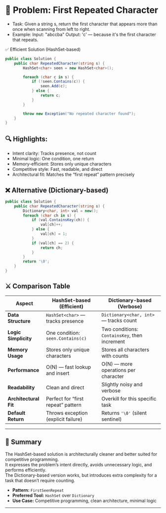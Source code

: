 # 🧩 Problem: First Repeated Character

- Task: Given a string s, return the first character that appears more than once when scanning from left to right.
- Example: Input: "abccba" Output: 'c' — because it's the first character that repeats.

✅ Efficient Solution (HashSet-based)
```csharp
public class Solution {
    public char RepeatedCharacter(string s) {
        HashSet<char> seen = new HashSet<char>();

        foreach (char c in s) {
            if (!seen.Contains(c)) {
                seen.Add(c);
            } else {
                return c;
            }
        }

        throw new Exception("No repeated character found");
    }
}
```


## 🔍 Highlights:

- Intent clarity: Tracks presence, not count
- Minimal logic: One condition, one return
- Memory-efficient: Stores only unique characters
- Competitive style: Fast, readable, and direct
- Architectural fit: Matches the “first repeat” pattern precisely

## ❌ Alternative (Dictionary-based)

```csharp
public class Solution {
    public char RepeatedCharacter(string s) {
        Dictionary<char, int> val = new();
        foreach (char ch in s) {
            if (val.ContainsKey(ch)) {
                val[ch]++;
            } else {
                val[ch] = 1;
            }
            if (val[ch] == 2) {
                return ch;
            }
        }
        return '\0';
    }
}
```

## ⚔️ Comparison Table

| Aspect               | HashSet-based (Efficient)                    | Dictionary-based (Verbose)                     |
|----------------------|----------------------------------------------|------------------------------------------------|
| **Data Structure**    | `HashSet<char>` — tracks presence            | `Dictionary<char, int>` — tracks count         |
| **Logic Simplicity**  | One condition: `seen.Contains(c)`            | Two conditions: `ContainsKey`, then increment  |
| **Memory Usage**      | Stores only unique characters                | Stores all characters with counts              |
| **Performance**       | O(N) — fast lookup and insert                | O(N) — more operations per character           |
| **Readability**       | Clean and direct                             | Slightly noisy and verbose                     |
| **Architectural Fit** | Perfect for “first repeat” pattern           | Overkill for this specific task                |
| **Default Return**    | Throws exception (explicit failure)          | Returns `'\0'` (silent sentinel)               |

---

## 🧠 Summary

The HashSet-based solution is architecturally cleaner and better suited for competitive programming.  
It expresses the problem’s intent directly, avoids unnecessary logic, and performs efficiently.  
The Dictionary-based version works, but introduces extra complexity for a task that doesn’t require counting.

- **Pattern:** `FirstSeenRepeat`  
- **Preferred Tool:** `HashSet` over `Dictionary`  
- **Use Case:** Competitive programming, clean architecture, minimal logic





---
